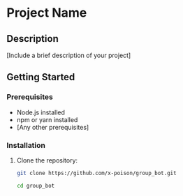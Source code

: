 # Project Name

## Description
[Include a brief description of your project]

## Getting Started

### Prerequisites
- Node.js installed
- npm or yarn installed
- [Any other prerequisites]


### Installation
1. Clone the repository:
   ```sh
   git clone https://github.com/x-poison/group_bot.git

   cd group_bot
